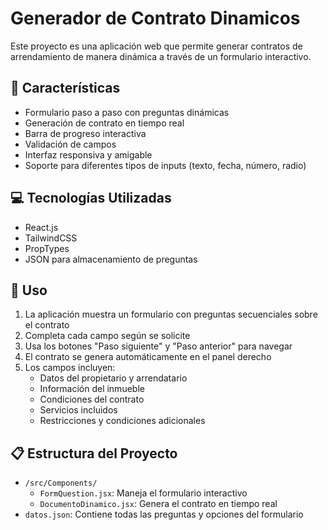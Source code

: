 # Generador de Contrato Dinamicos

Este proyecto es una aplicación web que permite generar contratos de arrendamiento de manera dinámica a través de un formulario interactivo.

## 🚀 Características

- Formulario paso a paso con preguntas dinámicas
- Generación de contrato en tiempo real
- Barra de progreso interactiva
- Validación de campos
- Interfaz responsiva y amigable
- Soporte para diferentes tipos de inputs (texto, fecha, número, radio)

## 💻 Tecnologías Utilizadas

- React.js
- TailwindCSS
- PropTypes
- JSON para almacenamiento de preguntas

## 📝 Uso

1. La aplicación muestra un formulario con preguntas secuenciales sobre el contrato
2. Completa cada campo según se solicite
3. Usa los botones "Paso siguiente" y "Paso anterior" para navegar
4. El contrato se genera automáticamente en el panel derecho
5. Los campos incluyen:
   - Datos del propietario y arrendatario
   - Información del inmueble
   - Condiciones del contrato
   - Servicios incluidos
   - Restricciones y condiciones adicionales

## 📋 Estructura del Proyecto

- `/src/Components/`
  - `FormQuestion.jsx`: Maneja el formulario interactivo
  - `DocumentoDinamico.jsx`: Genera el contrato en tiempo real
- `datos.json`: Contiene todas las preguntas y opciones del formulario
